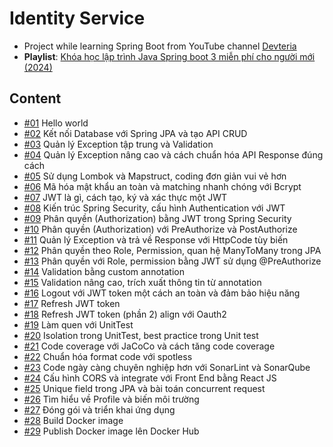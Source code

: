 # Identity Service
- Project while learning Spring Boot from YouTube channel [Devteria](https://www.youtube.com/@DevteriaChannel)
- **Playlist**: [Khóa học lập trình Java Spring boot 3 miễn phí cho người mới (2024)](https://www.youtube.com/playlist?list=PL2xsxmVse9IaxzE8Mght4CFltGOqcG6FC)
## Content
- [#01](https://youtu.be/MiHVcukru3U?list=PL2xsxmVse9IaxzE8Mght4CFltGOqcG6FC) Hello world
- [#02](https://youtu.be/O-3tJAVlwQE?list=PL2xsxmVse9IaxzE8Mght4CFltGOqcG6FC) Kết nối Database với Spring JPA và tạo API CRUD
- [#03](https://youtu.be/dN4Ifu-4PAs?list=PL2xsxmVse9IaxzE8Mght4CFltGOqcG6FC) Quản lý Exception tập trung và Validation
- [#04](https://youtu.be/a9wMrj-JHV4?list=PL2xsxmVse9IaxzE8Mght4CFltGOqcG6FC) Quản lý Exception nâng cao và cách chuẩn hóa API Response đúng cách
- [#05](https://youtu.be/3AIjB50cRzU?list=PL2xsxmVse9IaxzE8Mght4CFltGOqcG6FC) Sử dụng Lombok và Mapstruct, coding đơn giản vui vẻ hơn
- [#06](https://youtu.be/i519oXXPtgQ?list=PL2xsxmVse9IaxzE8Mght4CFltGOqcG6FC) Mã hóa mật khẩu an toàn và matching nhanh chóng với Bcrypt
- [#07](https://youtu.be/1XC5WPQkXek?list=PL2xsxmVse9IaxzE8Mght4CFltGOqcG6FC) JWT là gì, cách tạo, ký và xác thực một JWT
- [#08](https://youtu.be/lp0XVdrOibk?list=PL2xsxmVse9IaxzE8Mght4CFltGOqcG6FC) Kiến trúc Spring Security, cấu hình Authentication với JWT
- [#09](https://youtu.be/eu3vJZ9W0XQ?list=PL2xsxmVse9IaxzE8Mght4CFltGOqcG6FC) Phân quyền (Authorization) bằng JWT trong Spring Security
- [#10](https://youtu.be/1V7U1XQ-eSw?list=PL2xsxmVse9IaxzE8Mght4CFltGOqcG6FC) Phân quyền (Authorization) với PreAuthorize và PostAuthorize
- [#11](https://youtu.be/RkUPQZ_BgJ4?list=PL2xsxmVse9IaxzE8Mght4CFltGOqcG6FC) Quản lý Exception và trả về Response với HttpCode tùy biến
- [#12](https://youtu.be/GZpO045VNe8?list=PL2xsxmVse9IaxzE8Mght4CFltGOqcG6FC) Phân quyền theo Role, Permission, quan hệ ManyToMany trong JPA
- [#13](https://youtu.be/vtnUYg5xYu4?list=PL2xsxmVse9IaxzE8Mght4CFltGOqcG6FC) Phân quyền với Role, permission bằng JWT sử dụng @PreAuthorize
- [#14](https://youtu.be/41KffsyxzIg?list=PL2xsxmVse9IaxzE8Mght4CFltGOqcG6FC) Validation bằng custom annotation
- [#15](https://youtu.be/n_4EzfSH6z0?list=PL2xsxmVse9IaxzE8Mght4CFltGOqcG6FC) Validation nâng cao, trích xuất thông tin từ annotation
- [#16](https://youtu.be/ZiHsIJtUtF0?list=PL2xsxmVse9IaxzE8Mght4CFltGOqcG6FC) Logout với JWT token một cách an toàn và đảm bảo hiệu năng
- [#17](https://youtu.be/TYdcc_N4wj4?list=PL2xsxmVse9IaxzE8Mght4CFltGOqcG6FC) Refresh JWT token
- [#18](https://youtu.be/iiSNzltukpk?list=PL2xsxmVse9IaxzE8Mght4CFltGOqcG6FC) Refresh JWT token (phần 2) align với Oauth2
- [#19](https://youtu.be/8Bs9_PiOQ9o?list=PL2xsxmVse9IaxzE8Mght4CFltGOqcG6FC) Làm quen với UnitTest
- [#20](https://youtu.be/6axMMPjSf1c?list=PL2xsxmVse9IaxzE8Mght4CFltGOqcG6FC) Isolation trong UnitTest, best practice trong Unit test
- [#21](https://youtu.be/2PavtAVGYhY?list=PL2xsxmVse9IaxzE8Mght4CFltGOqcG6FC) Code coverage với JaCoCo và cách tăng code coverage
- [#22](https://youtu.be/ocrNYYUsb1M?list=PL2xsxmVse9IaxzE8Mght4CFltGOqcG6FC) Chuẩn hóa format code với spotless
- [#23](https://youtu.be/2q3BNSenmsQ?list=PL2xsxmVse9IaxzE8Mght4CFltGOqcG6FC) Code ngày càng chuyên nghiệp hơn với SonarLint và SonarQube
- [#24](https://youtu.be/p0qAzNmBxeA?list=PL2xsxmVse9IaxzE8Mght4CFltGOqcG6FC) Cấu hình CORS và integrate với Front End bằng React JS
- [#25](https://youtu.be/VPDaC2JtmeM?list=PL2xsxmVse9IaxzE8Mght4CFltGOqcG6FC) Unique field trong JPA và bài toán concurrent request
- [#26](https://youtu.be/v2aX-gJACRw?list=PL2xsxmVse9IaxzE8Mght4CFltGOqcG6FC) Tìm hiểu về Profile và biến môi trường
- [#27](https://youtu.be/1QtHHtKF4sM?list=PL2xsxmVse9IaxzE8Mght4CFltGOqcG6FC) Đóng gói và triển khai ứng dụng
- [#28](https://youtu.be/EkChqwXzbsU?list=PL2xsxmVse9IaxzE8Mght4CFltGOqcG6FC) Build Docker image
- [#29](https://youtu.be/j2U6Ea-sZCI?list=PL2xsxmVse9IaxzE8Mght4CFltGOqcG6FC) Publish Docker image lên Docker Hub
